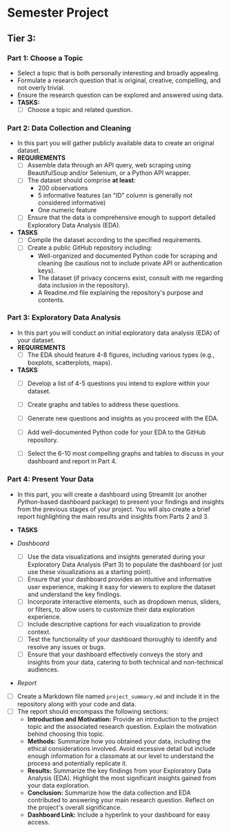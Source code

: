 # Semester Project
## Tier 3:
### Part 1: Choose a Topic
* Select a topic that is both personally interesting and broadly appealing.
* Formulate a research question that is original, creative, compelling, and not overly trivial.
* Ensure the research question can be explored and answered using data.
* **TASKS:**
    - [ ] Choose a topic and related question.

### Part 2: Data Collection and Cleaning
* In this part you will gather publicly available data to create an original dataset.
* **REQUIREMENTS** 
    - [ ] Assemble data through an API query, web scraping using BeautifulSoup and/or Selenium, or a Python API wrapper.
    - [ ] The dataset should comprise **at least**:
        * 200 observations 
        * 5 informative features (an "ID" column is generally not considered informative)
        * One numeric feature
    - [ ] Ensure that the data is comprehensive enough to support detailed Exploratory Data Analysis (EDA).
* **TASKS**
    - [ ] Compile the dataset according to the specified requirements.
    - [ ] Create a public GitHub repository including:
        * Well-organized and documented Python code for scraping and cleaning (be cautious not to include private API or authentication keys).
        * The dataset (if privacy concerns exist, consult with me regarding data inclusion in the repository).
        * A Readme.md file explaining the repository's purpose and contents.

### Part 3: Exploratory Data Analysis
* In this part you will conduct an initial exploratory data analysis (EDA) of your dataset.
* **REQUIREMENTS**
    - [ ] The EDA should feature 4-8 figures, including various types (e.g., boxplots, scatterplots, maps).
* **TASKS**
    - [ ] Develop a list of 4-5 questions you intend to explore within your dataset.
    - [ ] Create graphs and tables to address these questions.
    - [ ] Generate new questions and insights as you proceed with the EDA.
    - [ ] Add well-documented Python code for your EDA to the GitHub repository.
    - [ ] Select the 6-10 most compelling graphs and tables to discuss in your dashboard and report in Part 4.

 
### Part 4: Present Your Data
* In this part, you will create a dashboard using Streamlit (or another *Python*-based dashboard package) to present your findings and insights from the previous stages of your project. You will also create a brief report highlighting the main results and insights from Parts 2 and 3.  

* **TASKS**
* *Dashboard*
    - [ ] Use the data visualizations and insights generated during your Exploratory Data Analysis (Part 3) to populate the dashboard (or just use these visualizations as a starting point).
    - [ ] Ensure that your dashboard provides an intuitive and informative user experience, making it easy for viewers to explore the dataset and understand the key findings.
    - [ ] Incorporate interactive elements, such as dropdown menus, sliders, or filters, to allow users to customize their data exploration experience.
    - [ ] Include descriptive captions for each visualization to provide context.
    - [ ] Test the functionality of your dashboard thoroughly to identify and resolve any issues or bugs.
    - [ ] Ensure that your dashboard effectively conveys the story and insights from your data, catering to both technical and non-technical audiences.
* *Report* 
- [ ] Create a Markdown file named `project_summary.md` and include it in the repository along with your code and data.
- [ ] The report should encompass the following sections:
    * **Introduction and Motivation:** Provide an introduction to the project topic and the associated research question. Explain the motivation behind choosing this topic.
    * **Methods:** Summarize how you obtained your data, including the ethical considerations involved. Avoid excessive detail but include enough information for a classmate at our level to understand the process and potentially replicate it.
    * **Results:** Summarize the key findings from your Exploratory Data Analysis (EDA). Highlight the most significant insights gained from your data exploration.
    * **Conclusion:** Summarize how the data collection and EDA contributed to answering your main research question. Reflect on the project's overall significance.
    * **Dashboard Link:** Include a hyperlink to your dashboard for easy access.


 
